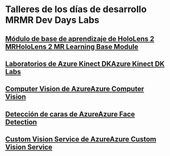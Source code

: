 # <a name="mr-dev-days-labs"></a><span data-ttu-id="05f7c-101">Talleres de los días de desarrollo MR</span><span class="sxs-lookup"><span data-stu-id="05f7c-101">MR Dev Days Labs</span></span>

## <a name="hololens-2-mr-learning-base-modulehttpsdocsmicrosoftcomen-uswindowsmixed-realitymrlearning-base-ch1"></a>[<span data-ttu-id="05f7c-102">Módulo de base de aprendizaje de HoloLens 2 MR</span><span class="sxs-lookup"><span data-stu-id="05f7c-102">HoloLens 2 MR Learning Base Module</span></span>](https://docs.microsoft.com/en-us/windows/mixed-reality/mrlearning-base-ch1)
## <a name="azure-kinect-dk-labshttpsgithubcommicrosoftdocsmixed-realitytreedevdaysmixed-reality-docslabssetupmd"></a>[<span data-ttu-id="05f7c-103">Laboratorios de Azure Kinect DK</span><span class="sxs-lookup"><span data-stu-id="05f7c-103">Azure Kinect DK Labs</span></span>](https://github.com/MicrosoftDocs/mixed-reality/tree/DevDays/mixed-reality-docs/Labs/Setup.md)
## <a name="azure-computer-visionhttpsdocsmicrosoftcomen-usazurecognitive-servicescomputer-visionvision-api-how-to-topicshowtocallvisionapi"></a>[<span data-ttu-id="05f7c-104">Computer Vision de Azure</span><span class="sxs-lookup"><span data-stu-id="05f7c-104">Azure Computer Vision</span></span>](https://docs.microsoft.com/en-us/azure/cognitive-services/computer-vision/vision-api-how-to-topics/howtocallvisionapi)
## <a name="azure-face-detectionhttpsdocsmicrosoftcomen-usazurecognitive-servicesfaceface-api-how-to-topicshowtoidentifyfacesinimage"></a>[<span data-ttu-id="05f7c-105">Detección de caras de Azure</span><span class="sxs-lookup"><span data-stu-id="05f7c-105">Azure Face Detection</span></span>](https://docs.microsoft.com/en-us/azure/cognitive-services/face/face-api-how-to-topics/howtoidentifyfacesinimage)
## <a name="azure-custom-vision-servicehttpsdocsmicrosoftcomen-usazurecognitive-servicescustom-vision-servicegetting-started-build-a-classifier"></a>[<span data-ttu-id="05f7c-106">Custom Vision Service de Azure</span><span class="sxs-lookup"><span data-stu-id="05f7c-106">Azure Custom Vision Service</span></span>](https://docs.microsoft.com/en-us/azure/cognitive-services/custom-vision-service/getting-started-build-a-classifier)
